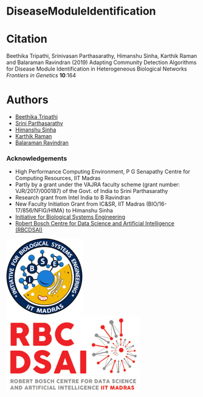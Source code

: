 # DiseaseModuleIdentification

Citation 
========
Beethika Tripathi, Srinivasan Parthasarathy, Himanshu Sinha, Karthik Raman and Balaraman Ravindran (2019) Adapting Community Detection Algorithms for Disease Module Identification in Heterogeneous Biological Networks *Frontiers in Genetics* **10**:164

Authors
=======

-   [Beethika Tripathi](https://github.com/aarthi31)
-   [Srini Parthasarathy](https://cse.osu.edu/people/parthasarathy.2)
-   [Himanshu Sinha](https://home.iitm.ac.in/sinha/)
-   [Karthik Raman](https://github.com/karthikraman)
-   [Balaraman Ravindran](https://www.cse.iitm.ac.in/~ravi/)


### Acknowledgements
* High Performance Computing Environment, P G Senapathy Centre for Computing Resources, IIT Madras
* Partly by a grant under the VAJRA faculty scheme (grant number: VJR/2017/000187) of the Govt. of India to Srini Parthasarathy
* Research grant from Intel India to B Ravindran
* New Faculty Initiation Grant from IC&SR, IIT Madras (BIO/16-17/856/NFIG/HIMA) to Himanshu Sinha
* [Initiative for Biological Systems Engineering](https://ibse.iitm.ac.in/)
* [Robert Bosch Centre for Data Science and Artificial Intelligence (RBCDSAI)](https://rbcdsai.iitm.ac.in/)

<img title="IBSE logo" src="https://github.com/RBC-DSAI-IITM/rbc-dsai-iitm.github.io/blob/master/images/IBSE_logo.png" height="200" width="200"><img title="RBC-DSAI logo" src="https://github.com/RBC-DSAI-IITM/rbc-dsai-iitm.github.io/blob/master/images/logo.jpg" height="200" width="351">
